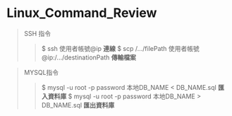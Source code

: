 # Linux_Command_Review

> SSH 指令
>>$ ssh 使用者帳號@ip     **連線**
>>$ scp /.../filePath 使用者帳號@ip:/.../destinationPath   **傳輸檔案** 


> MYSQL指令
>>$ mysql -u root -p password 本地DB_NAME < DB_NAME.sql   **匯入資料庫**
>>$ mysql -u root -p password 本地DB_NAME > DB_NAME.sql   **匯出資料庫**